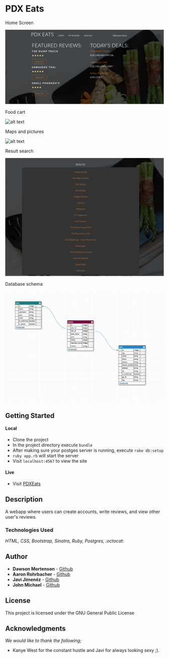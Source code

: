 # PDX Eats

Home Screen

![alt text](/public/img/home.png)

Food cart

![alt text](/public/img/foodcart.png)

Maps and pictures

![alt text](/public/img/map.png)

Result search

![alt text](/public/img/result.png)

Database schema

![alt text](/public/img/database.png)


## Getting Started

#### Local
* Clone the project
* In the project directory execute `bundle`
* After making sure your postges server is running, execute `rake db:setup`
* `ruby app.rb` will start the server
* Visit `localhost:4567` to view the site

#### Live
* Visit [PDXEats](http://pdxeats.herokuapp.com)

## Description

A webapp where users can create accounts, write reviews, and view other user's reviews.

### Technologies Used
_HTML, CSS, Bootstrap, Sinatra, Ruby, Postgres, :octocat:_

## Author

- **Dawson Mortenson** - [Github](https://github.com/CodingTea17)
- **Aaron Rohrbacher** - [Github](https://github.com/AaronRohrbacher/)
- **Javi Jimenéz** - [Github](https://github.com/javierrcc522)
- **John Michael** - [Github](https://github.com/Johnmichael/)

## License

This project is licensed under the GNU General Public License

## Acknowledgments

_We would like to thank the following;_

- Kanye West for the constant hustle and Javi for always looking sexy ;).
